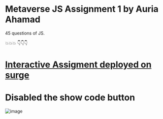 # Metaverse JS Assignment 1 by Auria Ahamad
45 questions of JS.

💥💥💥
👇👇👇
# [Interactive Assigment deployed on surge](https://metaverse_js_assignment_1.surge.sh/)
# Disabled the show code button
![image](https://user-images.githubusercontent.com/50408063/193545670-0c71d90d-74d0-4bdc-a0f6-f45def121d1a.png)

